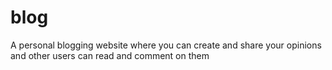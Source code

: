 # blog
A personal blogging website where you can create and share your opinions and other users can read and comment on them
